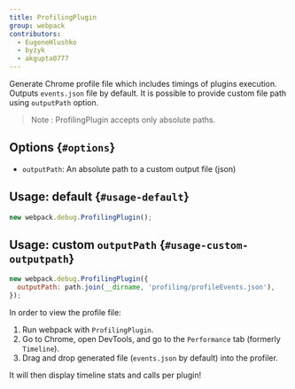 ```yaml
---
title: ProfilingPlugin
group: webpack
contributors:
  - EugeneHlushko
  - byzyk
  - akgupta0777
---
```


Generate Chrome profile file which includes timings of plugins execution. Outputs `events.json` file by default. It is possible to provide custom file path using `outputPath` option.

> Note : ProfilingPlugin accepts only absolute paths.

## Options {`#options`}

- `outputPath`: An absolute path to a custom output file (json)

## Usage: default {`#usage-default`}

```js
new webpack.debug.ProfilingPlugin();
```

## Usage: custom `outputPath` {`#usage-custom-outputpath`}

```js
new webpack.debug.ProfilingPlugin({
  outputPath: path.join(__dirname, 'profiling/profileEvents.json'),
});
```

In order to view the profile file:

1. Run webpack with `ProfilingPlugin`.
2. Go to Chrome, open DevTools, and go to the `Performance` tab (formerly `Timeline`).
3. Drag and drop generated file (`events.json` by default) into the profiler.

It will then display timeline stats and calls per plugin!
